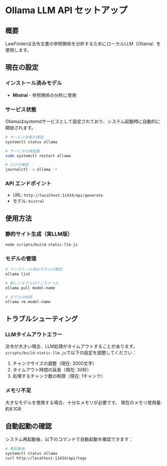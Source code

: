 # Ollama LLM API セットアップ

## 概要
LawFinderは法令文書の参照関係を分析するためにローカルLLM（Ollama）を使用します。

## 現在の設定

### インストール済みモデル
- **Mistral** - 参照関係の分析に使用

### サービス状態
Ollamaはsystemdサービスとして設定されており、システム起動時に自動的に開始されます。

```bash
# サービス状態の確認
systemctl status ollama

# サービスの再起動
sudo systemctl restart ollama

# ログの確認
journalctl -u ollama -f
```

### API エンドポイント
- URL: `http://localhost:11434/api/generate`
- モデル: `mistral`

## 使用方法

### 静的サイト生成（実LLM版）
```bash
node scripts/build-static-llm.js
```

### モデルの管理
```bash
# インストール済みモデルの確認
ollama list

# 新しいモデルのインストール
ollama pull model-name

# モデルの削除
ollama rm model-name
```

## トラブルシューティング

### LLMタイムアウトエラー
法令が大きい場合、LLM処理がタイムアウトすることがあります。
`scripts/build-static-llm.js`で以下の設定を調整してください：

1. チャンクサイズの調整（現在: 2000文字）
2. タイムアウト時間の延長（現在: 30秒）
3. 処理するチャンク数の制限（現在: 1チャンク）

### メモリ不足
大きなモデルを使用する場合、十分なメモリが必要です。
現在のメモリ使用量: 約8.1GB

## 自動起動の確認
システム再起動後、以下のコマンドで自動起動を確認できます：

```bash
# 再起動後
systemctl status ollama
curl http://localhost:11434/api/tags
```